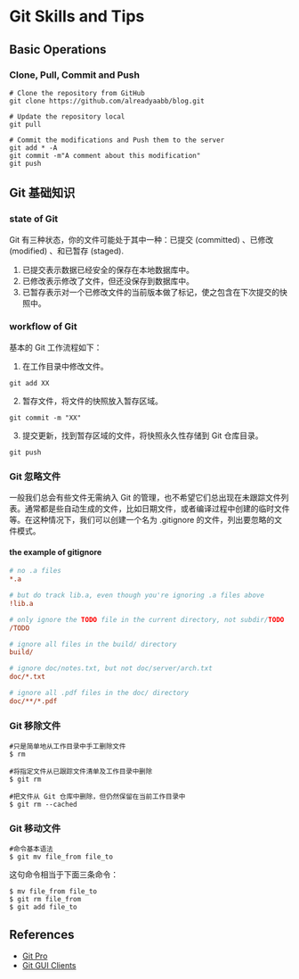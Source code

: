 # Git Skills and Tips

## Basic Operations

### Clone, Pull, Commit and Push

```shell
# Clone the repository from GitHub
git clone https://github.com/alreadyaabb/blog.git

# Update the repository local
git pull

# Commit the modifications and Push them to the server
git add * -A
git commit -m"A comment about this modification"
git push
```

## Git 基础知识

### state of Git

Git 有三种状态，你的文件可能处于其中一种：已提交 (committed) 、已修改 (modified) 、和已暂存 (staged).
1. 已提交表示数据已经安全的保存在本地数据库中。
2. 已修改表示修改了文件，但还没保存到数据库中。
3. 已暂存表示对一个已修改文件的当前版本做了标记，使之包含在下次提交的快照中。

### workflow of Git

基本的 Git 工作流程如下：
1. 在工作目录中修改文件。
```shell
git add XX
```
2. 暂存文件，将文件的快照放入暂存区域。
```shell
git commit -m "XX"
```
3. 提交更新，找到暂存区域的文件，将快照永久性存储到 Git 仓库目录。
```shell
git push
```
### Git 忽略文件

一般我们总会有些文件无需纳入 Git 的管理，也不希望它们总出现在未跟踪文件列表。通常都是些自动生成的文件，比如日期文件，或者编译过程中创建的临时文件等。在这种情况下，我们可以创建一个名为 .gitignore 的文件，列出要忽略的文件模式。

#### the example of gitignore

```ini
# no .a files
*.a

# but do track lib.a, even though you're ignoring .a files above
!lib.a

# only ignore the TODO file in the current directory, not subdir/TODO
/TODO

# ignore all files in the build/ directory
build/

# ignore doc/notes.txt, but not doc/server/arch.txt
doc/*.txt

# ignore all .pdf files in the doc/ directory
doc/**/*.pdf
```

### Git 移除文件

```shell
#只是简单地从工作目录中手工删除文件
$ rm

#将指定文件从已跟踪文件清单及工作目录中删除
$ git rm 

#把文件从 Git 仓库中删除，但仍然保留在当前工作目录中
$ git rm --cached
```

### Git 移动文件

```shell
#命令基本语法
$ git mv file_from file_to
```

这句命令相当于下面三条命令：
```shell
$ mv file_from file_to
$ git rm file_from
$ git add file_to
```

## References

* [Git Pro](https://git-scm.com/book/en/v2)
* [Git GUI Clients](https://git-scm.com/downloads/guis)

